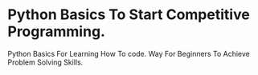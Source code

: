 # Python Basics To Start Competitive Programming.
Python Basics For Learning How To code.
Way For Beginners To Achieve Problem Solving Skills.
